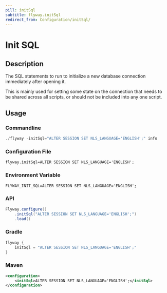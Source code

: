 ```yaml
---
pill: initSql
subtitle: flyway.initSql
redirect_from: Configuration/initSql/
---
```


# Init SQL

## Description
The SQL statements to run to initialize a new database connection immediately after opening it.

This is mainly used for setting some state on the connection that needs to be shared across all scripts, or should not be included into any one script.

## Usage

### Commandline
```powershell
./flyway -initSql="ALTER SESSION SET NLS_LANGUAGE='ENGLISH';" info
```

### Configuration File
```properties
flyway.initSql=ALTER SESSION SET NLS_LANGUAGE='ENGLISH';
```

### Environment Variable
```properties
FLYWAY_INIT_SQL=ALTER SESSION SET NLS_LANGUAGE='ENGLISH';
```

### API
```java
Flyway.configure()
    .initSql("ALTER SESSION SET NLS_LANGUAGE='ENGLISH';")
    .load()
```

### Gradle
```groovy
flyway {
    initSql = "ALTER SESSION SET NLS_LANGUAGE='ENGLISH';"
}
```

### Maven
```xml
<configuration>
    <initSql>ALTER SESSION SET NLS_LANGUAGE='ENGLISH';</initSql>
</configuration>
```
